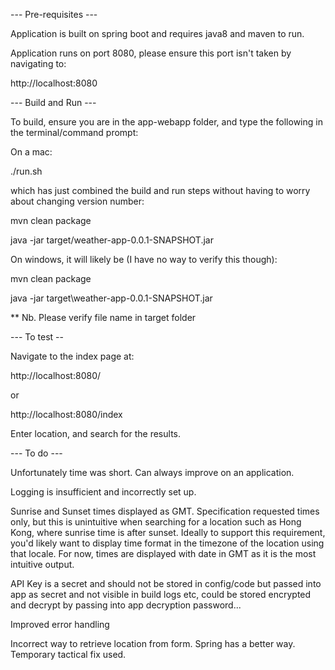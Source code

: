 --- Pre-requisites ---

Application is built on spring boot and requires java8 and maven to run.

Application runs on port 8080, please ensure this port isn't taken by navigating to:

http://localhost:8080

--- Build and Run ---

To build, ensure you are in the app-webapp folder, and type the following in the terminal/command prompt:

On a mac:

./run.sh

which has just combined the build and run steps without having to worry about changing version number:

mvn clean package

java -jar target/weather-app-0.0.1-SNAPSHOT.jar

On windows, it will likely be (I have no way to verify this though):

mvn clean package

java -jar target\weather-app-0.0.1-SNAPSHOT.jar

** Nb. Please verify file name in target folder

--- To test --

Navigate to the index page at:

http://localhost:8080/

or 

http://localhost:8080/index

Enter location, and search for the results.

--- To do ---

Unfortunately time was short. Can always improve on an application.

Logging is insufficient and incorrectly set up.

Sunrise and Sunset times displayed as GMT. Specification requested times only, but this is unintuitive when searching for a location such as Hong Kong, where sunrise time is after sunset. Ideally to support this requirement, you'd likely want to display time format in the timezone of the location using that locale. For now, times are displayed with date in GMT as it is the most intuitive output.

API Key is a secret and should not be stored in config/code but passed into app as secret and not visible in build logs etc, could be stored encrypted and decrypt by passing into app decryption password...

Improved error handling

Incorrect way to retrieve location from form. Spring has a better way. Temporary tactical fix used.
